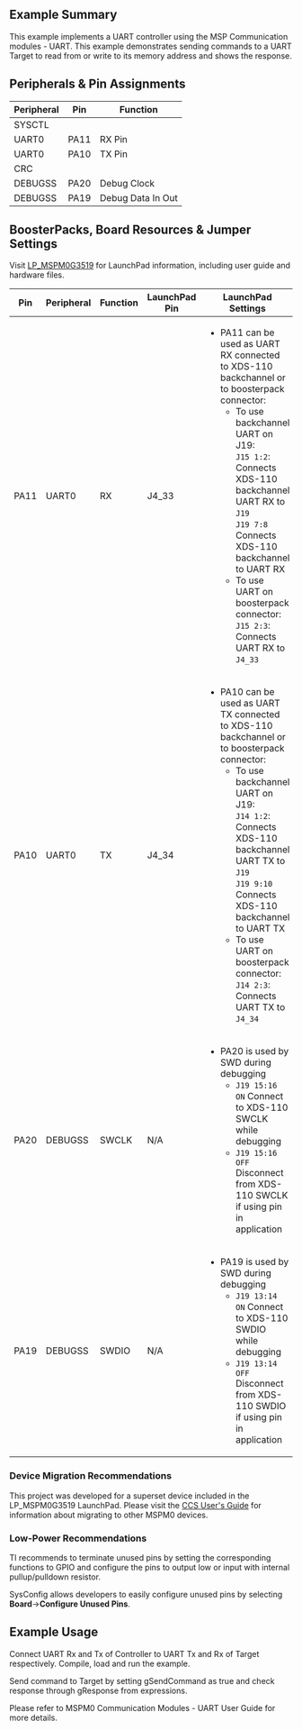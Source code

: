## Example Summary

This example implements a UART controller using the MSP Communication modules - UART. This example demonstrates sending commands to a UART Target to read from or write to its memory address and shows the response.

## Peripherals & Pin Assignments

| Peripheral | Pin | Function |
| --- | --- | --- |
| SYSCTL |  |  |
| UART0 | PA11 | RX Pin |
| UART0 | PA10 | TX Pin |
| CRC |  |  |
| DEBUGSS | PA20 | Debug Clock |
| DEBUGSS | PA19 | Debug Data In Out |

## BoosterPacks, Board Resources & Jumper Settings

Visit [LP_MSPM0G3519](https://www.ti.com/tool/LP-MSPM0G3519) for LaunchPad information, including user guide and hardware files.

| Pin | Peripheral | Function | LaunchPad Pin | LaunchPad Settings |
| --- | --- | --- | --- | --- |
| PA11 | UART0 | RX | J4_33 | <ul><li>PA11 can be used as UART RX connected to XDS-110 backchannel or to boosterpack connector:<br><ul><li>To use backchannel UART on J19:<br>  `J15 1:2`: Connects XDS-110 backchannel UART RX to `J19`<br>  `J19 7:8` Connects XDS-110 backchannel to UART RX<br><li>To use UART on boosterpack connector:<br>  `J15 2:3`: Connects UART RX to `J4_33`<br></ul> |
| PA10 | UART0 | TX | J4_34 | <ul><li>PA10 can be used as UART TX connected to XDS-110 backchannel or to boosterpack connector:<br><ul><li>To use backchannel UART on J19:<br>  `J14 1:2`: Connects XDS-110 backchannel UART TX to `J19`<br>  `J19 9:10` Connects XDS-110 backchannel to UART TX<br><li>To use UART on boosterpack connector:<br>  `J14 2:3`: Connects UART TX to `J4_34`<br></ul> |
| PA20 | DEBUGSS | SWCLK | N/A | <ul><li>PA20 is used by SWD during debugging<br><ul><li>`J19 15:16 ON` Connect to XDS-110 SWCLK while debugging<br><li>`J19 15:16 OFF` Disconnect from XDS-110 SWCLK if using pin in application</ul></ul> |
| PA19 | DEBUGSS | SWDIO | N/A | <ul><li>PA19 is used by SWD during debugging<br><ul><li>`J19 13:14 ON` Connect to XDS-110 SWDIO while debugging<br><li>`J19 13:14 OFF` Disconnect from XDS-110 SWDIO if using pin in application</ul></ul> |

### Device Migration Recommendations
This project was developed for a superset device included in the LP_MSPM0G3519 LaunchPad. Please
visit the [CCS User's Guide](https://software-dl.ti.com/msp430/esd/MSPM0-SDK/latest/docs/english/tools/ccs_ide_guide/doc_guide/doc_guide-srcs/ccs_ide_guide.html#sysconfig-project-migration)
for information about migrating to other MSPM0 devices.

### Low-Power Recommendations
TI recommends to terminate unused pins by setting the corresponding functions to
GPIO and configure the pins to output low or input with internal
pullup/pulldown resistor.

SysConfig allows developers to easily configure unused pins by selecting **Board**→**Configure Unused Pins**.

## Example Usage
Connect UART Rx and Tx of Controller to UART Tx and Rx of Target respectively. Compile, load and run the example.

Send command to Target by setting gSendCommand as true and check response through gResponse from expressions.

Please refer to MSPM0 Communication Modules - UART User Guide for more details.
